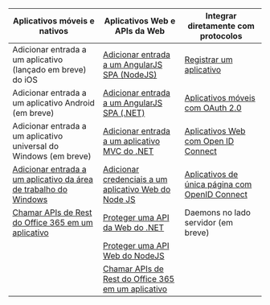 | Aplicativos móveis e nativos | Aplicativos Web e APIs da Web | Integrar diretamente com protocolos |
| ----------------------- | ------------------------------- | --------------------- |
| Adicionar entrada a um aplicativo (lançado em breve) do iOS | [Adicionar entrada a um AngularJS SPA (NodeJS)](active-directory-v2-devquickstarts-angular-node.md) | [Registrar um aplicativo](active-directory-v2-app-registration.md) |
| Adicionar entrada a um aplicativo Android (em breve) | [Adicionar entrada a um AngularJS SPA (.NET)](active-directory-v2-devquickstarts-angular-dotnet.md) | [Aplicativos móveis com OAuth 2.0](active-directory-v2-protocols-oauth-code.md) |
| Adicionar entrada a um aplicativo universal do Windows (em breve) | [Adicionar entrada a um aplicativo MVC do .NET](active-directory-v2-devquickstarts-dotnet-web.md) | [Aplicativos Web com Open ID Connect](active-directory-v2-protocols-oidc.md) |
| [Adicionar entrada a um aplicativo da área de trabalho do Windows](active-directory-v2-devquickstarts-wpf.md)| [Adicionar credenciais a um aplicativo Web do Node JS](active-directory-v2-devquickstarts-node-web.md) | [Aplicativos de única página com OpenID Connect](active-directory-protocols-implicit.md) 
| [Chamar APIs de Rest do Office 365 em um aplicativo](https://www.msdn.com/office/office365/howto/authenticate-Office-365-APIs-using-v2) | [Proteger uma API da Web do .NET](active-directory-v2-devquickstarts-dotnet-api.md) | Daemons no lado servidor (em breve) |
| | [Proteger uma API Web do NodeJS](active-directory-v2-devquickstarts-node-api.md) |
| | [Chamar APIs de Rest do Office 365 em um aplicativo](https://www.msdn.com/office/office365/howto/authenticate-Office-365-APIs-using-v2) |

<!---HONumber=AcomDC_1203_2015-->